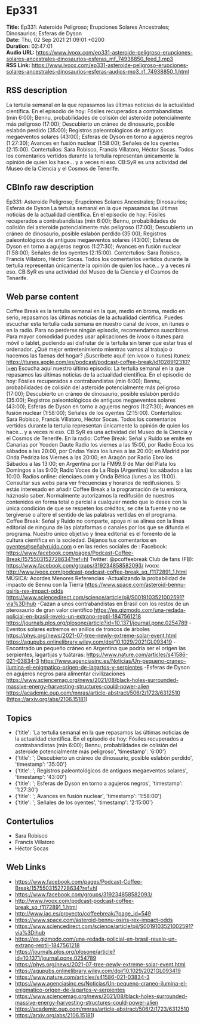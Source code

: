 # Ep331  
**Title:** Ep331: Asteroide Peligroso; Erupciones Solares Ancestrales; Dinosaurios; Esferas de Dyson  
**Date:** Thu, 02 Sep 2021 21:09:01 +0200  
**Duration:** 02:47:01  
**Audio URL:** https://www.ivoox.com/ep331-asteroide-peligroso-erupciones-solares-ancestrales-dinosaurios-esferas_mf_74938850_feed_1.mp3  
**RSS Link:** https://www.ivoox.com/ep331-asteroide-peligroso-erupciones-solares-ancestrales-dinosaurios-esferas-audios-mp3_rf_74938850_1.html  

## RSS description
La tertulia semanal en la que repasamos las últimas noticias de la actualidad científica. En el episodio de hoy: Fósiles recuperados a contrabandistas (min 6:00); Bennu, probabilidades de colisión del asteroide potencialmente más peligroso (17:00); Descubierto un cráneo de dinosaurio, posible eslabón perdido (35:00); Registros paleontológicos de antiguos megaeventos solares (43:00); Esferas de Dyson en torno a agujeros negros (1:27:30); Avances en fusión nuclear (1:58:00); Señales de los oyentes (2:15:00). Contertulios: Sara Robisco, Francis Villatoro, Héctor Socas. Todos los comentarios vertidos durante la tertulia representan únicamente la opinión de quien los hace... y a veces ni eso. CB:SyR es una actividad del Museo de la Ciencia y el Cosmos de Tenerife.

## CBInfo raw description
Ep331: Asteroide Peligroso; Erupciones Solares Ancestrales; Dinosaurios; Esferas de Dyson
La tertulia semanal en la que repasamos las últimas noticias de la actualidad científica. En el episodio de hoy: Fósiles recuperados a contrabandistas (min 6:00); Bennu, probabilidades de colisión del asteroide potencialmente más peligroso (17:00); Descubierto un cráneo de dinosaurio, posible eslabón perdido (35:00); Registros paleontológicos de antiguos megaeventos solares (43:00); Esferas de Dyson en torno a agujeros negros (1:27:30); Avances en fusión nuclear (1:58:00); Señales de los oyentes (2:15:00). Contertulios: Sara Robisco, Francis Villatoro, Héctor Socas. Todos los comentarios vertidos durante la tertulia representan únicamente la opinión de quien los hace... y a veces ni eso. CB:SyR es una actividad del Museo de la Ciencia y el Cosmos de Tenerife.


## Web parse content
Coffee Break es la tertulia semanal en la que, medio en broma, medio en serio, repasamos las últimas noticias de la actualidad científica. Puedes escuchar esta tertulia cada semana en nuestro canal de ivoox, en itunes o en la radio. Para no perderse ningún episodio, recomendamos suscribirse. Para mayor comodidad puedes usar aplicaciones de ivoox o itunes para móvil o tablet, pudiendo así disfrutar de la tertulia sin tener que estar tras el ordenador. ¿Qué mejor entretenimiento mientras vamos al trabajo o hacemos las faenas del hogar? ¡Suscríbete aquí! (en ivoox o itunes) itunes: https://itunes.apple.com/es/podcast/podcast-coffee-break/id1028912310?l=en Escucha aquí nuestro último episodio: La tertulia semanal en la que repasamos las últimas noticias de la actualidad científica. En el episodio de hoy: Fósiles recuperados a contrabandistas (min 6:00); Bennu, probabilidades de colisión del asteroide potencialmente más peligroso (17:00); Descubierto un cráneo de dinosaurio, posible eslabón perdido (35:00); Registros paleontológicos de antiguos megaeventos solares (43:00); Esferas de Dyson en torno a agujeros negros (1:27:30); Avances en fusión nuclear (1:58:00); Señales de los oyentes (2:15:00). Contertulios: Sara Robisco, Francis Villatoro, Héctor Socas. Todos los comentarios vertidos durante la tertulia representan únicamente la opinión de quien los hace… y a veces ni eso. CB:SyR es una actividad del Museo de la Ciencia y el Cosmos de Tenerife. En la radio: Coffee Break: Señal y Ruido se emite en Canarias por Ycoden Daute Radio los viernes a las 15:00, por Radio Ecca los sábados a las 20:00, por Ondas Yaiza los lunes a las 20:00; en Madrid por Onda Pedriza los Viernes a las 20:00; en Aragón por Radio Ebro los Sábados a las 13:00; en Argentina por la FM99.9 de Mar del Plata los Domingos a las 9:00; Radio Voces de La Rioja (Argentina) los sábados a las 10:00. Radios online: cienciaes.com y Onda Bética (lunes a las 11:00). Consultar sus webs para ver frecuencias y horarios de redifusiones. Si estás interesado en añadir Coffee Break a la programación de tu emisora, háznoslo saber. Normalmente autorizamos la redifusión de nuestros contenidos en forma total o parcial a cualquier medio que lo desee con la única condición de que se respeten los créditos, se cite la fuente y no se tergiverse o altere el sentido de las palabras vertidas en el programa. Coffee Break: Señal y Ruido no comparte, apoya ni se alinea con la línea editorial de ninguna de las plataformas o canales por los que se difunda el programa. Nuestro único objetivo y línea editorial es el fomento de la cultura científica en la sociedad. Déjanos tus comentarios en oyentes@señalyruido.com o en las redes sociales de : Facebook: https://www.facebook.com/pages/Podcast-Coffee-Break/1575503152728634?ref=hl Twitter: @pcoffeebreak Club de fans (FB): https://www.facebook.com/groups/319234858582093/ ivoox: http://www.ivoox.com/podcast-podcast-coffee-break_sq_f1172891_1.html MÚSICA: Acordes Menores Referencias -Actualizando la probabilidad de impacto de Bennu con la Tierra https://www.space.com/asteroid-bennu-osiris-rex-impact-odds https://www.sciencedirect.com/science/article/pii/S0019103521002591?via%3Dihub -Cazan a unos contrabandistas en Brasil con los restos de un pterosaurio de gran valor científico https://es.gizmodo.com/una-redada-policial-en-brasil-revelo-un-extrano-reptil-1847561218 https://journals.plos.org/plosone/article?id=10.1371/journal.pone.0254789 -Eventos solares extremos en anillos de troncos de árboles https://phys.org/news/2021-07-tree-newly-extreme-solar-event.html https://agupubs.onlinelibrary.wiley.com/doi/10.1029/2021GL093419 -Encontrado un pequeño cráneo en Argentina que podría ser el origen las serpientes, lagartijas y tuátaras: https://www.nature.com/articles/s41586-021-03834-3 https://www.agenciasinc.es/Noticias/Un-pequeno-craneo-ilumina-el-enigmatico-origen-de-lagartos-y-serpientes -Esferas de Dyson en agujeros negros para alimentar civilizaciones https://www.sciencemag.org/news/2021/08/black-holes-surrounded-massive-energy-harvesting-structures-could-power-alien https://academic.oup.com/mnras/article-abstract/506/2/1723/6312510 (https://arxiv.org/abs/2106.15181)

## Topics
- {'title': 'La tertulia semanal en la que repasamos las últimas noticias de la actualidad científica. En el episodio de hoy: Fósiles recuperados a contrabandistas (min 6:00); Bennu, probabilidades de colisión del asteroide potencialmente más peligroso', 'timestamp': '6:00'}
- {'title': '; Descubierto un cráneo de dinosaurio, posible eslabón perdido', 'timestamp': '35:00'}
- {'title': '; Registros paleontológicos de antiguos megaeventos solares', 'timestamp': '43:00'}
- {'title': '; Esferas de Dyson en torno a agujeros negros', 'timestamp': '1:27:30'}
- {'title': '; Avances en fusión nuclear', 'timestamp': '1:58:00'}
- {'title': '; Señales de los oyentes', 'timestamp': '2:15:00'}
## Contertulios
- Sara Robisco
- Francis Villatoro
- Héctor Socas
## Web Links
- https://www.facebook.com/pages/Podcast-Coffee-Break/1575503152728634?ref=hl
- https://www.facebook.com/groups/319234858582093/
- http://www.ivoox.com/podcast-podcast-coffee-break_sq_f1172891_1.html
- http://www.iac.es/proyecto/coffeebreak/?page_id=549
- https://www.space.com/asteroid-bennu-osiris-rex-impact-odds
- https://www.sciencedirect.com/science/article/pii/S0019103521002591?via%3Dihub
- https://es.gizmodo.com/una-redada-policial-en-brasil-revelo-un-extrano-reptil-1847561218
- https://journals.plos.org/plosone/article?id=10.1371/journal.pone.0254789
- https://phys.org/news/2021-07-tree-newly-extreme-solar-event.html
- https://agupubs.onlinelibrary.wiley.com/doi/10.1029/2021GL093419
- https://www.nature.com/articles/s41586-021-03834-3
- https://www.agenciasinc.es/Noticias/Un-pequeno-craneo-ilumina-el-enigmatico-origen-de-lagartos-y-serpientes
- https://www.sciencemag.org/news/2021/08/black-holes-surrounded-massive-energy-harvesting-structures-could-power-alien
- https://academic.oup.com/mnras/article-abstract/506/2/1723/6312510
- https://arxiv.org/abs/2106.15181)